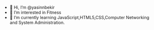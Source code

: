 - 👋 Hi, I’m @yasinnbekir
- 👀 I’m interested in Fitness
- 🌱 I’m currently learning JavaScript,HTML5,CSS,Computer Networking and System Administration.

<!---
yasinnbekir/yasinnbekir is a ✨ special ✨ repository because its `README.md` (this file) appears on your GitHub profile.
You can click the Preview link to take a look at your changes.
--->
